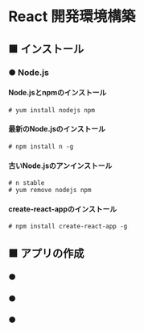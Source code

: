 # React 開発環境構築
## ■ インストール
### ● Node.js
#### Node.jsとnpmのインストール
```
# yum install nodejs npm
```
#### 最新のNode.jsのインストール
```
# npm install n -g
```
#### 古いNode.jsのアンインストール
```
# n stable
# yum remove nodejs npm
```
#### create-react-appのインストール
```
# npm install create-react-app -g
```

## ■ アプリの作成
### ● 
### ● 
### ● 
